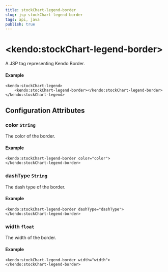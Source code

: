 ```yaml
---
title: stockChart-legend-border
slug: jsp-stockChart-legend-border
tags: api, java
publish: true
---
```


# \<kendo:stockChart-legend-border\>
A JSP tag representing Kendo Border.

#### Example
    <kendo:stockChart-legend>
        <kendo:stockChart-legend-border></kendo:stockChart-legend-border>
    </kendo:stockChart-legend>


## Configuration Attributes


### color `String`

The color of the border.

#### Example
    <kendo:stockChart-legend-border color="color">
    </kendo:stockChart-legend-border>



### dashType `String`

The dash type of the border.

#### Example
    <kendo:stockChart-legend-border dashType="dashType">
    </kendo:stockChart-legend-border>



### width `float`

The width of the border.

#### Example
    <kendo:stockChart-legend-border width="width">
    </kendo:stockChart-legend-border>


